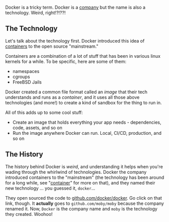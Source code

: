 Docker is a tricky term. Docker is a [company](https://docker.com) but the name is also a technology. Weird, right!?!??!

## The Technology

Let's talk about the technology first. Docker introduced this idea of [containers](/container) to the open source "mainstream."

Containers are a combination of a lot of stuff that has been in various linux kernels for a while. To be specific, here are some of them:

- namespaces
- cgroups
- FreeBSD Jails

Docker created a common file format called an _image_ that their tech understands and runs as a _container_, and it uses all those above technologies (and more!) to create a kind of sandbox for the thing to run in.

All of this adds up to some cool stuff:

- Create an image that holds everything your app needs - dependencies, code, assets, and so on
- Run the image anywhere Docker can run. Local, CI/CD, production, and so on

## The History

The history behind Docker is _weird_, and understanding it helps when you're wading through the whirlwind of technologies. Docker the company introduced containers to the "mainstream" (the technology has been around for a long while, see "[container](/container)" for more on that), and they named their new technology ... you guessed it, `docker`...

They open sourced the code to [github.com/docker/docker](https://github.com/docker/docker). Go click on that link, though. It **actually** goes to `github.com/moby/moby` because the company renamed it. Now, `Docker` is the company name and `moby` is the technology they created. Woohoo!
